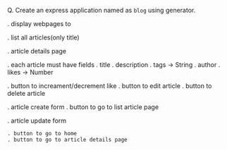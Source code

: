 Q. Create an express application named as `blog` using generator.

. display webpages to

   . list all articles(only title)

. article details page

   . each article must have fields
      . title
      . description
      . tags -> String
      . author
      . likes -> Number

  . button to increament/decrement like
  . button to edit article
  . button to delete article

. article create form
   . button to go to list article page

. article update form

    . button to go to home
    . button to go to article details page